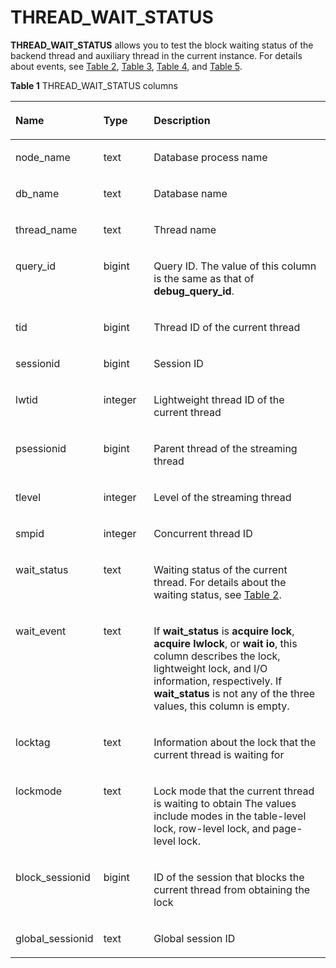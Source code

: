 # THREAD\_WAIT\_STATUS<a name="EN-US_TOPIC_0289900876"></a>

**THREAD\_WAIT\_STATUS**  allows you to test the block waiting status of the backend thread and auxiliary thread in the current instance. For details about events, see  [Table 2](../DataBaseReference/pg_thread_wait_status.md#en-us_topic_0283136724_en-us_topic_0237122466_en-us_topic_0059777957_t794f802302c24514a5db22d51eabacc4),  [Table 3](../DataBaseReference/pg_thread_wait_status.md#en-us_topic_0283136724_en-us_topic_0237122466_table38811324183420),  [Table 4](../DataBaseReference/pg_thread_wait_status.md#en-us_topic_0283136724_en-us_topic_0237122466_table124603113369), and  [Table 5](../DataBaseReference/pg_thread_wait_status.md#en-us_topic_0283136724_en-us_topic_0237122466_table11826123533718).

**Table  1**  THREAD\_WAIT\_STATUS columns

<a name="en-us_topic_0283136975_en-us_topic_0237122639_table83561627142816"></a>
<table><thead align="left"><tr id="en-us_topic_0283136975_en-us_topic_0237122639_row195051327102812"><th class="cellrowborder" valign="top" width="17.27%" id="mcps1.2.4.1.1"><p id="en-us_topic_0283136975_en-us_topic_0237122639_p95051627152820"><a name="en-us_topic_0283136975_en-us_topic_0237122639_p95051627152820"></a><a name="en-us_topic_0283136975_en-us_topic_0237122639_p95051627152820"></a><strong id="b1275812710328"><a name="b1275812710328"></a><a name="b1275812710328"></a>Name</strong></p>
</th>
<th class="cellrowborder" valign="top" width="16.8%" id="mcps1.2.4.1.2"><p id="en-us_topic_0283136975_en-us_topic_0237122639_p115061327102818"><a name="en-us_topic_0283136975_en-us_topic_0237122639_p115061327102818"></a><a name="en-us_topic_0283136975_en-us_topic_0237122639_p115061327102818"></a><strong id="b18481142893212"><a name="b18481142893212"></a><a name="b18481142893212"></a>Type</strong></p>
</th>
<th class="cellrowborder" valign="top" width="65.93%" id="mcps1.2.4.1.3"><p id="en-us_topic_0283136975_en-us_topic_0237122639_p1250632710289"><a name="en-us_topic_0283136975_en-us_topic_0237122639_p1250632710289"></a><a name="en-us_topic_0283136975_en-us_topic_0237122639_p1250632710289"></a><strong id="b1015052913320"><a name="b1015052913320"></a><a name="b1015052913320"></a>Description</strong></p>
</th>
</tr>
</thead>
<tbody><tr id="en-us_topic_0283136975_en-us_topic_0237122639_row2506142720281"><td class="cellrowborder" valign="top" width="17.27%" headers="mcps1.2.4.1.1 "><p id="en-us_topic_0283136975_en-us_topic_0237122639_p135061027182815"><a name="en-us_topic_0283136975_en-us_topic_0237122639_p135061027182815"></a><a name="en-us_topic_0283136975_en-us_topic_0237122639_p135061027182815"></a>node_name</p>
</td>
<td class="cellrowborder" valign="top" width="16.8%" headers="mcps1.2.4.1.2 "><p id="en-us_topic_0283136975_en-us_topic_0237122639_p55071827142814"><a name="en-us_topic_0283136975_en-us_topic_0237122639_p55071827142814"></a><a name="en-us_topic_0283136975_en-us_topic_0237122639_p55071827142814"></a>text</p>
</td>
<td class="cellrowborder" valign="top" width="65.93%" headers="mcps1.2.4.1.3 "><p id="en-us_topic_0283136975_en-us_topic_0237122639_p250762782818"><a name="en-us_topic_0283136975_en-us_topic_0237122639_p250762782818"></a><a name="en-us_topic_0283136975_en-us_topic_0237122639_p250762782818"></a>Database process name</p>
</td>
</tr>
<tr id="en-us_topic_0283136975_en-us_topic_0237122639_row050722711287"><td class="cellrowborder" valign="top" width="17.27%" headers="mcps1.2.4.1.1 "><p id="en-us_topic_0283136975_en-us_topic_0237122639_p9508132714282"><a name="en-us_topic_0283136975_en-us_topic_0237122639_p9508132714282"></a><a name="en-us_topic_0283136975_en-us_topic_0237122639_p9508132714282"></a>db_name</p>
</td>
<td class="cellrowborder" valign="top" width="16.8%" headers="mcps1.2.4.1.2 "><p id="en-us_topic_0283136975_en-us_topic_0237122639_p115081327112815"><a name="en-us_topic_0283136975_en-us_topic_0237122639_p115081327112815"></a><a name="en-us_topic_0283136975_en-us_topic_0237122639_p115081327112815"></a>text</p>
</td>
<td class="cellrowborder" valign="top" width="65.93%" headers="mcps1.2.4.1.3 "><p id="en-us_topic_0283136975_en-us_topic_0237122639_p145085273280"><a name="en-us_topic_0283136975_en-us_topic_0237122639_p145085273280"></a><a name="en-us_topic_0283136975_en-us_topic_0237122639_p145085273280"></a>Database name</p>
</td>
</tr>
<tr id="en-us_topic_0283136975_en-us_topic_0237122639_row850812274285"><td class="cellrowborder" valign="top" width="17.27%" headers="mcps1.2.4.1.1 "><p id="en-us_topic_0283136975_en-us_topic_0237122639_p650822792818"><a name="en-us_topic_0283136975_en-us_topic_0237122639_p650822792818"></a><a name="en-us_topic_0283136975_en-us_topic_0237122639_p650822792818"></a>thread_name</p>
</td>
<td class="cellrowborder" valign="top" width="16.8%" headers="mcps1.2.4.1.2 "><p id="en-us_topic_0283136975_en-us_topic_0237122639_p050822792819"><a name="en-us_topic_0283136975_en-us_topic_0237122639_p050822792819"></a><a name="en-us_topic_0283136975_en-us_topic_0237122639_p050822792819"></a>text</p>
</td>
<td class="cellrowborder" valign="top" width="65.93%" headers="mcps1.2.4.1.3 "><p id="en-us_topic_0283136975_en-us_topic_0237122639_p195091727172810"><a name="en-us_topic_0283136975_en-us_topic_0237122639_p195091727172810"></a><a name="en-us_topic_0283136975_en-us_topic_0237122639_p195091727172810"></a>Thread name</p>
</td>
</tr>
<tr id="en-us_topic_0283136975_en-us_topic_0237122639_row1850912712814"><td class="cellrowborder" valign="top" width="17.27%" headers="mcps1.2.4.1.1 "><p id="en-us_topic_0283136975_en-us_topic_0237122639_p250912712816"><a name="en-us_topic_0283136975_en-us_topic_0237122639_p250912712816"></a><a name="en-us_topic_0283136975_en-us_topic_0237122639_p250912712816"></a>query_id</p>
</td>
<td class="cellrowborder" valign="top" width="16.8%" headers="mcps1.2.4.1.2 "><p id="en-us_topic_0283136975_en-us_topic_0237122639_p150922716285"><a name="en-us_topic_0283136975_en-us_topic_0237122639_p150922716285"></a><a name="en-us_topic_0283136975_en-us_topic_0237122639_p150922716285"></a>bigint</p>
</td>
<td class="cellrowborder" valign="top" width="65.93%" headers="mcps1.2.4.1.3 "><p id="en-us_topic_0283136975_en-us_topic_0237122639_p10509627172814"><a name="en-us_topic_0283136975_en-us_topic_0237122639_p10509627172814"></a><a name="en-us_topic_0283136975_en-us_topic_0237122639_p10509627172814"></a>Query ID. The value of this column is the same as that of <strong id="b1585012327326"><a name="b1585012327326"></a><a name="b1585012327326"></a>debug_query_id</strong>.</p>
</td>
</tr>
<tr id="en-us_topic_0283136975_en-us_topic_0237122639_row65091927182811"><td class="cellrowborder" valign="top" width="17.27%" headers="mcps1.2.4.1.1 "><p id="en-us_topic_0283136975_en-us_topic_0237122639_p1151092711284"><a name="en-us_topic_0283136975_en-us_topic_0237122639_p1151092711284"></a><a name="en-us_topic_0283136975_en-us_topic_0237122639_p1151092711284"></a>tid</p>
</td>
<td class="cellrowborder" valign="top" width="16.8%" headers="mcps1.2.4.1.2 "><p id="en-us_topic_0283136975_en-us_topic_0237122639_p951013273281"><a name="en-us_topic_0283136975_en-us_topic_0237122639_p951013273281"></a><a name="en-us_topic_0283136975_en-us_topic_0237122639_p951013273281"></a>bigint</p>
</td>
<td class="cellrowborder" valign="top" width="65.93%" headers="mcps1.2.4.1.3 "><p id="en-us_topic_0283136975_en-us_topic_0237122639_p051072712282"><a name="en-us_topic_0283136975_en-us_topic_0237122639_p051072712282"></a><a name="en-us_topic_0283136975_en-us_topic_0237122639_p051072712282"></a>Thread ID of the current thread</p>
</td>
</tr>
<tr id="en-us_topic_0283136975_en-us_topic_0237122639_row3510172720287"><td class="cellrowborder" valign="top" width="17.27%" headers="mcps1.2.4.1.1 "><p id="en-us_topic_0283136975_en-us_topic_0237122639_p18510112752813"><a name="en-us_topic_0283136975_en-us_topic_0237122639_p18510112752813"></a><a name="en-us_topic_0283136975_en-us_topic_0237122639_p18510112752813"></a>sessionid</p>
</td>
<td class="cellrowborder" valign="top" width="16.8%" headers="mcps1.2.4.1.2 "><p id="en-us_topic_0283136975_en-us_topic_0237122639_p451062712281"><a name="en-us_topic_0283136975_en-us_topic_0237122639_p451062712281"></a><a name="en-us_topic_0283136975_en-us_topic_0237122639_p451062712281"></a>bigint</p>
</td>
<td class="cellrowborder" valign="top" width="65.93%" headers="mcps1.2.4.1.3 "><p id="en-us_topic_0283136975_en-us_topic_0237122639_p65111627122812"><a name="en-us_topic_0283136975_en-us_topic_0237122639_p65111627122812"></a><a name="en-us_topic_0283136975_en-us_topic_0237122639_p65111627122812"></a>Session ID</p>
</td>
</tr>
<tr id="en-us_topic_0283136975_en-us_topic_0237122639_row1451122732811"><td class="cellrowborder" valign="top" width="17.27%" headers="mcps1.2.4.1.1 "><p id="en-us_topic_0283136975_en-us_topic_0237122639_p251113278286"><a name="en-us_topic_0283136975_en-us_topic_0237122639_p251113278286"></a><a name="en-us_topic_0283136975_en-us_topic_0237122639_p251113278286"></a>lwtid</p>
</td>
<td class="cellrowborder" valign="top" width="16.8%" headers="mcps1.2.4.1.2 "><p id="en-us_topic_0283136975_en-us_topic_0237122639_p55112027182816"><a name="en-us_topic_0283136975_en-us_topic_0237122639_p55112027182816"></a><a name="en-us_topic_0283136975_en-us_topic_0237122639_p55112027182816"></a>integer</p>
</td>
<td class="cellrowborder" valign="top" width="65.93%" headers="mcps1.2.4.1.3 "><p id="en-us_topic_0283136975_en-us_topic_0237122639_p851111278285"><a name="en-us_topic_0283136975_en-us_topic_0237122639_p851111278285"></a><a name="en-us_topic_0283136975_en-us_topic_0237122639_p851111278285"></a>Lightweight thread ID of the current thread</p>
</td>
</tr>
<tr id="en-us_topic_0283136975_row83163011165"><td class="cellrowborder" valign="top" width="17.27%" headers="mcps1.2.4.1.1 "><p id="en-us_topic_0283136975_p1841630191617"><a name="en-us_topic_0283136975_p1841630191617"></a><a name="en-us_topic_0283136975_p1841630191617"></a>psessionid</p>
</td>
<td class="cellrowborder" valign="top" width="16.8%" headers="mcps1.2.4.1.2 "><p id="en-us_topic_0283136975_p1251930161615"><a name="en-us_topic_0283136975_p1251930161615"></a><a name="en-us_topic_0283136975_p1251930161615"></a>bigint</p>
</td>
<td class="cellrowborder" valign="top" width="65.93%" headers="mcps1.2.4.1.3 "><p id="en-us_topic_0283136975_p195129277281"><a name="en-us_topic_0283136975_p195129277281"></a><a name="en-us_topic_0283136975_p195129277281"></a>Parent thread of the streaming thread</p>
</td>
</tr>
<tr id="en-us_topic_0283136975_row1448713451613"><td class="cellrowborder" valign="top" width="17.27%" headers="mcps1.2.4.1.1 "><p id="en-us_topic_0283136975_p1488234151618"><a name="en-us_topic_0283136975_p1488234151618"></a><a name="en-us_topic_0283136975_p1488234151618"></a>tlevel</p>
</td>
<td class="cellrowborder" valign="top" width="16.8%" headers="mcps1.2.4.1.2 "><p id="en-us_topic_0283136975_p15488134151619"><a name="en-us_topic_0283136975_p15488134151619"></a><a name="en-us_topic_0283136975_p15488134151619"></a>integer</p>
</td>
<td class="cellrowborder" valign="top" width="65.93%" headers="mcps1.2.4.1.3 "><p id="en-us_topic_0283136975_p10488183411165"><a name="en-us_topic_0283136975_p10488183411165"></a><a name="en-us_topic_0283136975_p10488183411165"></a>Level of the streaming thread</p>
</td>
</tr>
<tr id="en-us_topic_0283136975_en-us_topic_0237122639_row951217272282"><td class="cellrowborder" valign="top" width="17.27%" headers="mcps1.2.4.1.1 "><p id="en-us_topic_0283136975_en-us_topic_0237122639_p9513192713285"><a name="en-us_topic_0283136975_en-us_topic_0237122639_p9513192713285"></a><a name="en-us_topic_0283136975_en-us_topic_0237122639_p9513192713285"></a>smpid</p>
</td>
<td class="cellrowborder" valign="top" width="16.8%" headers="mcps1.2.4.1.2 "><p id="en-us_topic_0283136975_en-us_topic_0237122639_p85131327182810"><a name="en-us_topic_0283136975_en-us_topic_0237122639_p85131327182810"></a><a name="en-us_topic_0283136975_en-us_topic_0237122639_p85131327182810"></a>integer</p>
</td>
<td class="cellrowborder" valign="top" width="65.93%" headers="mcps1.2.4.1.3 "><p id="en-us_topic_0283136975_en-us_topic_0237122639_p18513112712281"><a name="en-us_topic_0283136975_en-us_topic_0237122639_p18513112712281"></a><a name="en-us_topic_0283136975_en-us_topic_0237122639_p18513112712281"></a>Concurrent thread ID</p>
</td>
</tr>
<tr id="en-us_topic_0283136975_en-us_topic_0237122639_row10513132716289"><td class="cellrowborder" valign="top" width="17.27%" headers="mcps1.2.4.1.1 "><p id="en-us_topic_0283136975_en-us_topic_0237122639_p251312716289"><a name="en-us_topic_0283136975_en-us_topic_0237122639_p251312716289"></a><a name="en-us_topic_0283136975_en-us_topic_0237122639_p251312716289"></a>wait_status</p>
</td>
<td class="cellrowborder" valign="top" width="16.8%" headers="mcps1.2.4.1.2 "><p id="en-us_topic_0283136975_en-us_topic_0237122639_p1551352718284"><a name="en-us_topic_0283136975_en-us_topic_0237122639_p1551352718284"></a><a name="en-us_topic_0283136975_en-us_topic_0237122639_p1551352718284"></a>text</p>
</td>
<td class="cellrowborder" valign="top" width="65.93%" headers="mcps1.2.4.1.3 "><p id="en-us_topic_0283136975_en-us_topic_0237122639_p951322714281"><a name="en-us_topic_0283136975_en-us_topic_0237122639_p951322714281"></a><a name="en-us_topic_0283136975_en-us_topic_0237122639_p951322714281"></a>Waiting status of the current thread. For details about the waiting status, see <a href="../DataBaseReference/pg_thread_wait_status.md#en-us_topic_0283136724_en-us_topic_0237122466_en-us_topic_0059777957_t794f802302c24514a5db22d51eabacc4">Table 2</a>.</p>
</td>
</tr>
<tr id="en-us_topic_0283136975_en-us_topic_0237122639_row16514172762814"><td class="cellrowborder" valign="top" width="17.27%" headers="mcps1.2.4.1.1 "><p id="en-us_topic_0283136975_en-us_topic_0237122639_p151472711288"><a name="en-us_topic_0283136975_en-us_topic_0237122639_p151472711288"></a><a name="en-us_topic_0283136975_en-us_topic_0237122639_p151472711288"></a>wait_event</p>
</td>
<td class="cellrowborder" valign="top" width="16.8%" headers="mcps1.2.4.1.2 "><p id="en-us_topic_0283136975_en-us_topic_0237122639_p11514227192819"><a name="en-us_topic_0283136975_en-us_topic_0237122639_p11514227192819"></a><a name="en-us_topic_0283136975_en-us_topic_0237122639_p11514227192819"></a>text</p>
</td>
<td class="cellrowborder" valign="top" width="65.93%" headers="mcps1.2.4.1.3 "><p id="en-us_topic_0283136975_en-us_topic_0237122639_p15514152772812"><a name="en-us_topic_0283136975_en-us_topic_0237122639_p15514152772812"></a><a name="en-us_topic_0283136975_en-us_topic_0237122639_p15514152772812"></a>If <strong id="b8849131623312"><a name="b8849131623312"></a><a name="b8849131623312"></a>wait_status</strong> is <strong id="b13854916193311"><a name="b13854916193311"></a><a name="b13854916193311"></a>acquire lock</strong>, <strong id="b1985481623315"><a name="b1985481623315"></a><a name="b1985481623315"></a>acquire lwlock</strong>, or <strong id="b198555168332"><a name="b198555168332"></a><a name="b198555168332"></a>wait io</strong>, this column describes the lock, lightweight lock, and I/O information, respectively. If <strong id="b19855171616339"><a name="b19855171616339"></a><a name="b19855171616339"></a>wait_status</strong> is not any of the three values, this column is empty.</p>
</td>
</tr>
<tr id="row16320155214163"><td class="cellrowborder" valign="top" width="17.27%" headers="mcps1.2.4.1.1 "><p id="p11320155291614"><a name="p11320155291614"></a><a name="p11320155291614"></a>locktag</p>
</td>
<td class="cellrowborder" valign="top" width="16.8%" headers="mcps1.2.4.1.2 "><p id="p17320115211613"><a name="p17320115211613"></a><a name="p17320115211613"></a>text</p>
</td>
<td class="cellrowborder" valign="top" width="65.93%" headers="mcps1.2.4.1.3 "><p id="p7320155217165"><a name="p7320155217165"></a><a name="p7320155217165"></a>Information about the lock that the current thread is waiting for</p>
</td>
</tr>
<tr id="row1126675541616"><td class="cellrowborder" valign="top" width="17.27%" headers="mcps1.2.4.1.1 "><p id="p526695511160"><a name="p526695511160"></a><a name="p526695511160"></a>lockmode</p>
</td>
<td class="cellrowborder" valign="top" width="16.8%" headers="mcps1.2.4.1.2 "><p id="p102661055101615"><a name="p102661055101615"></a><a name="p102661055101615"></a>text</p>
</td>
<td class="cellrowborder" valign="top" width="65.93%" headers="mcps1.2.4.1.3 "><p id="p62671055171613"><a name="p62671055171613"></a><a name="p62671055171613"></a>Lock mode that the current thread is waiting to obtain The values include modes in the table-level lock, row-level lock, and page-level lock.</p>
</td>
</tr>
<tr id="row107511757101618"><td class="cellrowborder" valign="top" width="17.27%" headers="mcps1.2.4.1.1 "><p id="p17511557181614"><a name="p17511557181614"></a><a name="p17511557181614"></a>block_sessionid</p>
</td>
<td class="cellrowborder" valign="top" width="16.8%" headers="mcps1.2.4.1.2 "><p id="p77517571169"><a name="p77517571169"></a><a name="p77517571169"></a>bigint</p>
</td>
<td class="cellrowborder" valign="top" width="65.93%" headers="mcps1.2.4.1.3 "><p id="p147511857151615"><a name="p147511857151615"></a><a name="p147511857151615"></a>ID of the session that blocks the current thread from obtaining the lock</p>
</td>
</tr>
<tr id="row172136001719"><td class="cellrowborder" valign="top" width="17.27%" headers="mcps1.2.4.1.1 "><p id="p1621319071717"><a name="p1621319071717"></a><a name="p1621319071717"></a>global_sessionid</p>
</td>
<td class="cellrowborder" valign="top" width="16.8%" headers="mcps1.2.4.1.2 "><p id="p1213502171"><a name="p1213502171"></a><a name="p1213502171"></a>text</p>
</td>
<td class="cellrowborder" valign="top" width="65.93%" headers="mcps1.2.4.1.3 "><p id="p12131701172"><a name="p12131701172"></a><a name="p12131701172"></a>Global session ID</p>
</td>
</tr>
</tbody>
</table>

